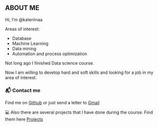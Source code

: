 ## ABOUT ME

Hi, I’m @kateriinaa

Areas of interest:
- Database
- Machine Learning
- Data mining
- Automation and process optimization

Not long ago I finished Data science course. 

Now I am willing to develop hard and soft skills and looking for a job in my area of interest.

### 📬 Contact me

Find me on [Github](https://github.com/kateriinaa) or just send a letter to [Gmail](petrova.kateriina@gmail.com)

💻 Also there are several projects that I have done during the course. Find them here [Projects](https://github.com/kateriinaa/Projects)

<!---
kateriinaa/kateriinaa is a ✨ special ✨ repository because its `README.md` (this file) appears on your GitHub profile.
You can click the Preview link to take a look at your changes.
--->
